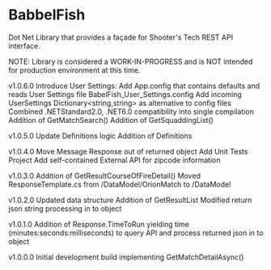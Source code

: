 # BabbelFish
Dot Net Library that provides a façade for Shooter's Tech REST API interface.

NOTE: Library is considered a WORK-IN-PROGRESS and is NOT intended for production environment at this time.

v1.0.6.0
Introduce User Settings: 
 Add App.config that contains defaults and reads User Settings file BabelFish_User_Settings.config
 Add incoming UserSettings Dictionary<string,string> as alternative to config files
Combined .NETStandard2.0, .NET6.0 compatibility into single compilation
Addition of GetMatchSearch()
Addition of GetSquaddingList()

v1.0.5.0
Update Definitions logic
Addition of Definitions

v1.0.4.0
Move Message Response out of returned object
Add Unit Tests Project
Add self-contained External API for zipcode information

v1.0.3.0
Addition of GetResultCourseOfFireDetail()
Moved ResponseTemplate.cs from /DataModel/OrionMatch to /DataModel

v1.0.2.0
Updated data structure
Addition of GetResultList
Modified return json string processing in to object

v1.0.1.0
Addition of Response.TimeToRun yielding time (minutes:seconds:milliseconds) to query API and process returned json in to object

v1.0.0.0
Initial development build implementing GetMatchDetailAsync()